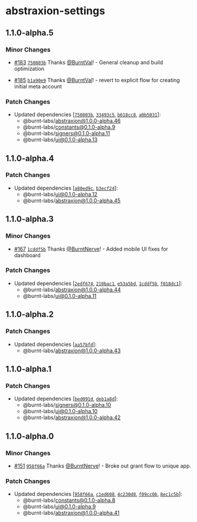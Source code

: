 # abstraxion-settings

## 1.1.0-alpha.5

### Minor Changes

- [#183](https://github.com/burnt-labs/xion.js/pull/183) [`750803b`](https://github.com/burnt-labs/xion.js/commit/750803b1a4235334322262d1e932f81d3ea13060) Thanks [@BurntVal](https://github.com/BurntVal)! - General cleanup and build optimization

- [#185](https://github.com/burnt-labs/xion.js/pull/185) [`b1a90e9`](https://github.com/burnt-labs/xion.js/commit/b1a90e956180d3262c69122dacd3cdfee55d5afb) Thanks [@BurntVal](https://github.com/BurntVal)! - revert to explicit flow for creating initial meta account

### Patch Changes

- Updated dependencies [[`750803b`](https://github.com/burnt-labs/xion.js/commit/750803b1a4235334322262d1e932f81d3ea13060), [`33493c5`](https://github.com/burnt-labs/xion.js/commit/33493c5a33224d59e517ddd84aec3e35d1f5c291), [`b618cc8`](https://github.com/burnt-labs/xion.js/commit/b618cc8edc57463925e3e8945dd2c5ee55d87879), [`a0b5031`](https://github.com/burnt-labs/xion.js/commit/a0b5031f8766369b00562387b692450f396a9d7f)]:
  - @burnt-labs/abstraxion@1.0.0-alpha.46
  - @burnt-labs/constants@0.1.0-alpha.9
  - @burnt-labs/signers@0.1.0-alpha.11
  - @burnt-labs/ui@0.1.0-alpha.13

## 1.1.0-alpha.4

### Patch Changes

- Updated dependencies [[`a80ed9c`](https://github.com/burnt-labs/xion.js/commit/a80ed9c32f0c5c91a8ec7aacfba5bddddfc43f84), [`b3ecf24`](https://github.com/burnt-labs/xion.js/commit/b3ecf24cf8c240c2b0c721ed803decca9f6a91a4)]:
  - @burnt-labs/ui@0.1.0-alpha.12
  - @burnt-labs/abstraxion@1.0.0-alpha.45

## 1.1.0-alpha.3

### Minor Changes

- [#167](https://github.com/burnt-labs/xion.js/pull/167) [`1cddf5b`](https://github.com/burnt-labs/xion.js/commit/1cddf5bd9c91393b93e177d8f625ab00d3d284c5) Thanks [@BurntNerve](https://github.com/BurntNerve)! - Added mobile UI fixes for dashboard

### Patch Changes

- Updated dependencies [[`2edf674`](https://github.com/burnt-labs/xion.js/commit/2edf674428695388127a24c93cd28e815db43425), [`210bac1`](https://github.com/burnt-labs/xion.js/commit/210bac17b576cba3b470084aed6b07c991a91453), [`e53a5bd`](https://github.com/burnt-labs/xion.js/commit/e53a5bd382481001f1968d3314c858de0fe2b5ea), [`1cddf5b`](https://github.com/burnt-labs/xion.js/commit/1cddf5bd9c91393b93e177d8f625ab00d3d284c5), [`f018dc1`](https://github.com/burnt-labs/xion.js/commit/f018dc124615bbf467abbea35cb656852233593d)]:
  - @burnt-labs/abstraxion@1.0.0-alpha.44
  - @burnt-labs/ui@0.1.0-alpha.11

## 1.1.0-alpha.2

### Patch Changes

- Updated dependencies [[`aa57bfd`](https://github.com/burnt-labs/xion.js/commit/aa57bfdd0ed1651b652b2a9a39a2eeb54ab25d11)]:
  - @burnt-labs/abstraxion@1.0.0-alpha.43

## 1.1.0-alpha.1

### Patch Changes

- Updated dependencies [[`bed091d`](https://github.com/burnt-labs/xion.js/commit/bed091d74557457efb681734a27b46d97cdefbbe), [`deb1a8d`](https://github.com/burnt-labs/xion.js/commit/deb1a8dae04fe878a56e9e17d090b94c56069f44)]:
  - @burnt-labs/signers@0.1.0-alpha.10
  - @burnt-labs/ui@0.1.0-alpha.10
  - @burnt-labs/abstraxion@1.0.0-alpha.42

## 1.1.0-alpha.0

### Minor Changes

- [#151](https://github.com/burnt-labs/xion.js/pull/151) [`958f66a`](https://github.com/burnt-labs/xion.js/commit/958f66ab7b82bdbb8a591d16b2cc399859e8508b) Thanks [@BurntNerve](https://github.com/BurntNerve)! - Broke out grant flow to unique app.

### Patch Changes

- Updated dependencies [[`958f66a`](https://github.com/burnt-labs/xion.js/commit/958f66ab7b82bdbb8a591d16b2cc399859e8508b), [`c1ed608`](https://github.com/burnt-labs/xion.js/commit/c1ed60803731b13b831169ed675049e7a257aeeb), [`4c230d8`](https://github.com/burnt-labs/xion.js/commit/4c230d82f20b934acd77ea102e45a29ad3e148ae), [`f09cc0b`](https://github.com/burnt-labs/xion.js/commit/f09cc0b7167e41673f7aeb0ce317896e2e4b5582), [`8ec1c5b`](https://github.com/burnt-labs/xion.js/commit/8ec1c5b752f8136c9e6ba7fcfec16e85542d7c21)]:
  - @burnt-labs/constants@0.1.0-alpha.8
  - @burnt-labs/ui@0.1.0-alpha.9
  - @burnt-labs/abstraxion@1.0.0-alpha.41
